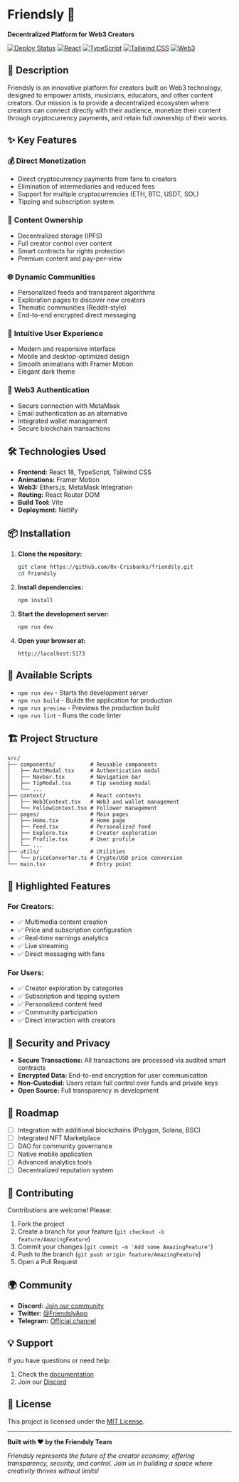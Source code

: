 # Friendsly 🚀

**Decentralized Platform for Web3 Creators**

[![Deploy Status](https://img.shields.io/badge/deploy-live-brightgreen)](https://moonlit-buttercream-f27c72.netlify.app)
[![React](https://img.shields.io/badge/React-18.3.1-blue)](https://reactjs.org/)
[![TypeScript](https://img.shields.io/badge/TypeScript-5.5.3-blue)](https://www.typescriptlang.org/)
[![Tailwind CSS](https://img.shields.io/badge/Tailwind_CSS-3.4.1-38B2AC)](https://tailwindcss.com/)
[![Web3](https://img.shields.io/badge/Web3-Enabled-orange)](https://web3js.org/)

## 🌟 Description

Friendsly is an innovative platform for creators built on Web3 technology, designed to empower artists, musicians, educators, and other content creators. Our mission is to provide a decentralized ecosystem where creators can connect directly with their audience, monetize their content through cryptocurrency payments, and retain full ownership of their works.

## ✨ Key Features

### 💰 **Direct Monetization**
- Direct cryptocurrency payments from fans to creators
- Elimination of intermediaries and reduced fees
- Support for multiple cryptocurrencies (ETH, BTC, USDT, SOL)
- Tipping and subscription system

### 🔐 **Content Ownership**
- Decentralized storage (IPFS)
- Full creator control over content
- Smart contracts for rights protection
- Premium content and pay-per-view

### 🌐 **Dynamic Communities**
- Personalized feeds and transparent algorithms
- Exploration pages to discover new creators
- Thematic communities (Reddit-style)
- End-to-end encrypted direct messaging

### 🎨 **Intuitive User Experience**
- Modern and responsive interface
- Mobile and desktop-optimized design
- Smooth animations with Framer Motion
- Elegant dark theme

### 🔑 **Web3 Authentication**
- Secure connection with MetaMask
- Email authentication as an alternative
- Integrated wallet management
- Secure blockchain transactions

## 🛠️ Technologies Used

- **Frontend:** React 18, TypeScript, Tailwind CSS
- **Animations:** Framer Motion
- **Web3:** Ethers.js, MetaMask Integration
- **Routing:** React Router DOM
- **Build Tool:** Vite
- **Deployment:** Netlify

## 📦 Installation

1. **Clone the repository:**
   ```bash
   git clone https://github.com/0x-Crisbanks/friendsly.git
   cd friendsly
   ```

2. **Install dependencies:**
   ```bash
   npm install
   ```

3. **Start the development server:**
   ```bash
   npm run dev
   ```

4. **Open your browser at:**
   ```
   http://localhost:5173
   ```

## 🔧 Available Scripts

- `npm run dev` - Starts the development server
- `npm run build` - Builds the application for production
- `npm run preview` - Previews the production build
- `npm run lint` - Runs the code linter

## 🏗️ Project Structure

```
src/
├── components/           # Reusable components
│   ├── AuthModal.tsx     # Authentication modal
│   ├── Navbar.tsx        # Navigation bar
│   ├── TipModal.tsx      # Tip sending modal
│   └── ...
├── context/              # React contexts
│   ├── Web3Context.tsx   # Web3 and wallet management
│   └── FollowContext.tsx # Follower management
├── pages/                # Main pages
│   ├── Home.tsx          # Home page
│   ├── Feed.tsx          # Personalized feed
│   ├── Explore.tsx       # Creator exploration
│   ├── Profile.tsx       # User profile
│   └── ...
├── utils/                # Utilities
│   └── priceConverter.ts # Crypto/USD price conversion
└── main.tsx              # Entry point
```

## 🌟 Highlighted Features

### For Creators:
- ✅ Multimedia content creation
- ✅ Price and subscription configuration
- ✅ Real-time earnings analytics
- ✅ Live streaming
- ✅ Direct messaging with fans

### For Users:
- ✅ Creator exploration by categories
- ✅ Subscription and tipping system
- ✅ Personalized content feed
- ✅ Community participation
- ✅ Direct interaction with creators

## 🔐 Security and Privacy

- **Secure Transactions:** All transactions are processed via audited smart contracts
- **Encrypted Data:** End-to-end encryption for user communication
- **Non-Custodial:** Users retain full control over funds and private keys
- **Open Source:** Full transparency in development

## 🚧 Roadmap

- [ ] Integration with additional blockchains (Polygon, Solana, BSC)
- [ ] Integrated NFT Marketplace
- [ ] DAO for community governance
- [ ] Native mobile application
- [ ] Advanced analytics tools
- [ ] Decentralized reputation system

## 🤝 Contributing

Contributions are welcome! Please:

1. Fork the project
2. Create a branch for your feature (`git checkout -b feature/AmazingFeature`)
3. Commit your changes (`git commit -m 'Add some AmazingFeature'`)
4. Push to the branch (`git push origin feature/AmazingFeature`)
5. Open a Pull Request

## 🌍 Community

- **Discord:** [Join our community](https://discord.gg/friendsly)
- **Twitter:** [@FriendslyApp](https://twitter.com/friendslyapp)
- **Telegram:** [Official channel](https://t.me/friendsly)

## 💡 Support

If you have questions or need help:

1. Check the [documentation](https://docs.friendsly.app)
2. Join our [Discord](https://discord.gg/friendsly)

## 📄 License

This project is licensed under the [MIT License](https://opensource.org/licenses/MIT).

---

**Built with ❤️ by the Friendsly Team**

*Friendsly represents the future of the creator economy, offering transparency, security, and control. Join us in building a space where creativity thrives without limits!*
